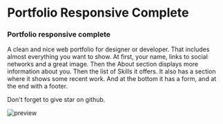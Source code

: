 # Portfolio Responsive Complete
### Portfolio responsive complete
A clean and nice web portfolio for designer or developer. That includes almost everything you want to show. At first, your name, links to social networks and a great image. Then the About section displays more information about you. Then the list of Skills it offers. It also has a section where it shows some recent work. And at the bottom it has a form, and at the end with a footer.

Don't forget to give star on github.

![preview](https://github.com/deepak14ri/portfolio/assets/49471265/edaac3e5-08fd-49c8-87c0-259dc0755853)
